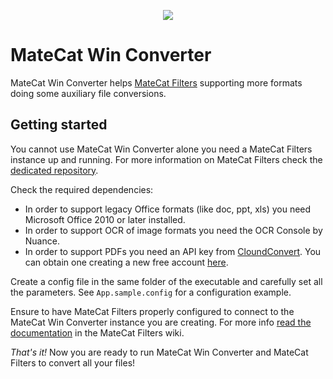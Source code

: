 <p align="center"><img src="http://i.imgur.com/4I1uX0a.png"></p>

# MateCat Win Converter

MateCat Win Converter helps [MateCat Filters](https://github.com/matecat/MateCat-Filters) supporting more formats doing some auxiliary file conversions.

## Getting started

You cannot use MateCat Win Converter alone you need a MateCat Filters instance up and running. For more information on MateCat Filters check the [dedicated repository](https://github.com/matecat/MateCat-Filters).

Check the required dependencies:

* In order to support legacy Office formats (like doc, ppt, xls) you need Microsoft Office 2010 or later installed.
* In order to support OCR of image formats you need the OCR Console by Nuance.
* In order to support PDFs you need an API key from [CloundConvert](https://cloudconvert.com/). You can obtain one creating a new free account [here](https://cloudconvert.com/user/registration).

Create a config file in the same folder of the executable and carefully set all the parameters. See `App.sample.config` for a configuration example.

Ensure to have MateCat Filters properly configured to connect to the MateCat Win Converter instance you are creating. For more info [read the documentation](https://github.com/matecat/MateCat-Filters/wiki/Build-and-run) in the MateCat Filters wiki.

*That's it!* Now you are ready to run MateCat Win Converter and MateCat Filters to convert all your files!
